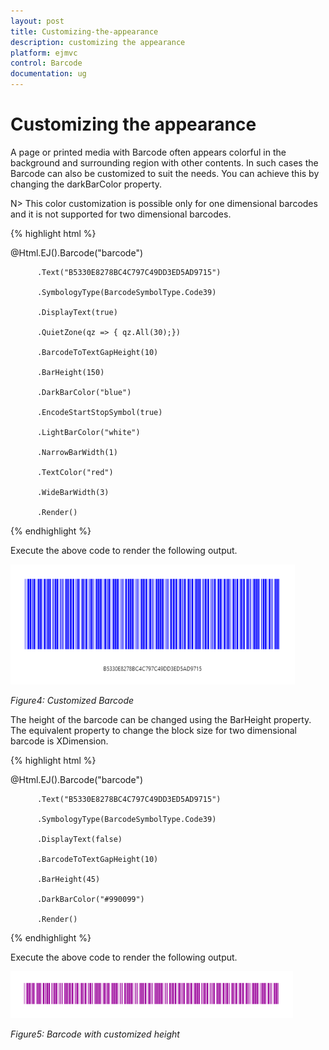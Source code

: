 ```yaml
---
layout: post
title: Customizing-the-appearance
description: customizing the appearance
platform: ejmvc
control: Barcode
documentation: ug
---
```


# Customizing the appearance

A page or printed media with Barcode often appears colorful in the background and surrounding region with other contents. In such cases the Barcode can also be customized to suit the needs. You can achieve this by changing the darkBarColor property.


N> This color customization is possible only for one dimensional barcodes and it is not supported for two dimensional barcodes.



{% highlight html %}

<div>

<div

@Html.EJ().Barcode("barcode")

          .Text("B5330E8278BC4C797C49DD3ED5AD9715")

          .SymbologyType(BarcodeSymbolType.Code39)

          .DisplayText(true)

          .QuietZone(qz => { qz.All(30);})

          .BarcodeToTextGapHeight(10)

          .BarHeight(150)

          .DarkBarColor("blue")

          .EncodeStartStopSymbol(true)

          .LightBarColor("white")

          .NarrowBarWidth(1)

          .TextColor("red")

          .WideBarWidth(3)

          .Render()

</div>

</div>



{% endhighlight %}



Execute the above code to render the following output.



![](Customizing-the-appearance_images/Customizing-the-appearance_img2.png)


_Figure4: Customized Barcode_

The height of the barcode can be changed using the BarHeight property. The equivalent property to change the block size for two dimensional barcode is XDimension.



{% highlight html %}

<div>

<div

@Html.EJ().Barcode("barcode")

          .Text("B5330E8278BC4C797C49DD3ED5AD9715")

          .SymbologyType(BarcodeSymbolType.Code39)

          .DisplayText(false)

          .BarcodeToTextGapHeight(10)

          .BarHeight(45)

          .DarkBarColor("#990099")

          .Render()

</div>

</div>



{% endhighlight %}



Execute the above code to render the following output.


![](Customizing-the-appearance_images/Customizing-the-appearance_img3.png)


_Figure5: Barcode with customized height_



